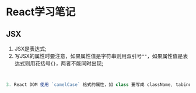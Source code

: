 # React学习笔记

## JSX
1. JSX是表达式;
2. 写JSX的属性时要注意，如果属性值是字符串则用双引号`""`，如果属性值是表达式则用花括号`{}`，两者不能同时出现;

````jsx


3. React DOM 使用 `camelCase` 格式的属性，如 class 要写成 className, tabindex 要写成 tabIndex;